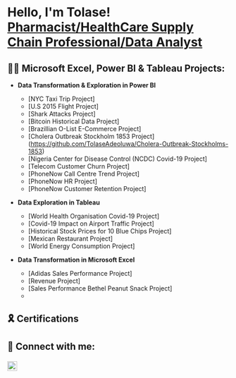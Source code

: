 <h1>Hello, I'm Tolase! <br/><a href="https://github.com/TolaseAdeoluwa/</a>, <a href="https://www.linkedin.com/in/tolaseadeoluwa/">Pharmacist/HealthCare Supply Chain Professional/Data Analyst</a>

<h2>👨‍💻 Microsoft Excel, Power BI & Tableau Projects:</h2>

- <b>Data Transformation & Exploration in Power BI</b>
  - [NYC Taxi Trip Project] 
  - [U.S 2015 Flight Project] 
  - [Shark Attacks Project] 
  - [Bitcoin Historical Data Project] 
  - [Brazillian O-List E-Commerce Project] 
  - [Cholera Outbreak Stockholm 1853 Project] (https://github.com/TolaseAdeoluwa/Cholera-Outbreak-Stockholms-1853)
  - [Nigeria Center for Disease Control (NCDC) Covid-19 Project] 
  - [Telecom Customer Churn Project] 
  - [PhoneNow Call Centre Trend Project] 
  - [PhoneNow HR Project] 
  - [PhoneNow Customer Retention Project]
  
- <b>Data Exploration in Tableau</b>
  - [World Health Organisation Covid-19 Project]
  - [Covid-19 Impact on Airport Traffic Project]
  - [Historical Stock Prices for 10 Blue Chips Project]
  - [Mexican Restaurant Project]
  - [World Energy Consumption Project]
  
- <b>Data Transformation in Microsoft Excel</b>
  - [Adidas Sales Performance Project]
  - [Revenue Project]
  - [Sales Performance Bethel Peanut Snack Project]
  - 
<h2> 🎗️  Certifications
<h2> 🤳 Connect with me:

[<img align="left" alt="TolaseAdeoluwa | LinkedIn" width="22px" src="https://cdn.jsdelivr.net/npm/simple-icons@v3/icons/linkedin.svg" />][linkedin]

[twitter]: https://twitter.com/joshmadakor
[youtube]: https://www.youtube.com/c/joshmadakor
[instagram]: https://www.instagram.com/joshmadakor/
[linkedin]: https://linkedin.com/in/joshmadakor

<!--
**joshmadakor1/joshmadakor1** is a ✨ _special_ ✨ repository because its `README.md` (this file) appears on your GitHub profile.

Here are some ideas to get you started:

- 🔭 I’m currently working on ...
- 🌱 I’m currently learning ...
- 👯 I’m looking to collaborate on ...
- 🤔 I’m looking for help with ...
- 💬 Ask me about ...
- 📫 How to reach me: ...
- 😄 Pronouns: ...
- ⚡ Fun fact: ...
-->

